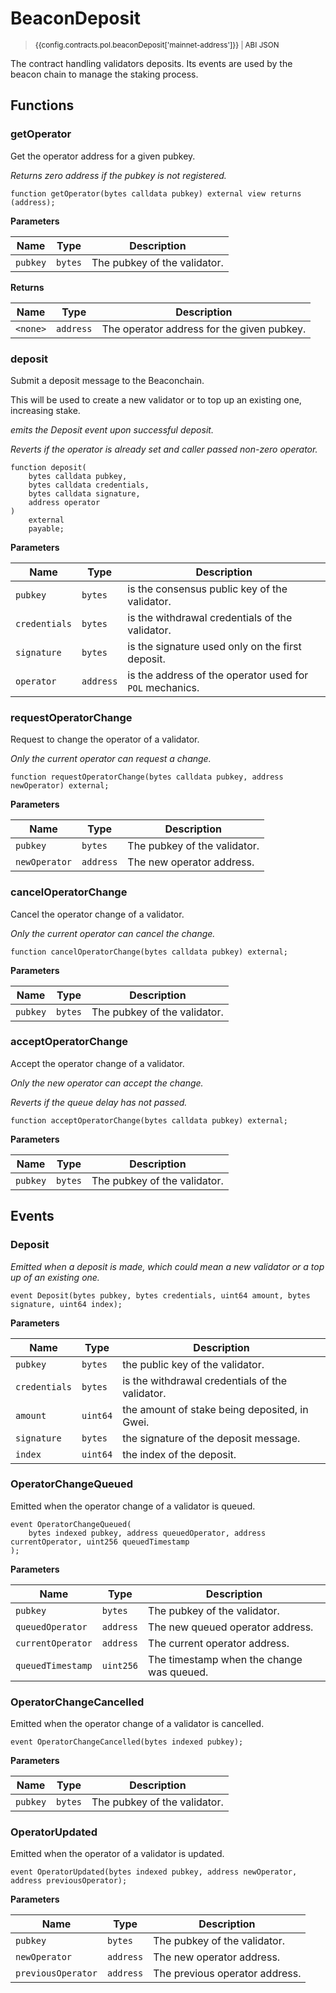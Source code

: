 <script setup>
  import config from '@berachain/config/constants.json';
</script>

# BeaconDeposit

> <small><a target="_blank" :href="config.mainnet.dapps.berascan.url + 'address/' + config.contracts.pol.beaconDeposit['mainnet-address']">{{config.contracts.pol.beaconDeposit['mainnet-address']}}</a><span v-if="config.contracts.pol.beaconDeposit.abi">&nbsp;|&nbsp;<a target="_blank" :href="config.contracts.pol.beaconDeposit.abi">ABI JSON</a></span></small>

The contract handling validators deposits. Its events are used by the beacon chain to manage the staking process.

## Functions

### getOperator

Get the operator address for a given pubkey.

_Returns zero address if the pubkey is not registered._

```solidity
function getOperator(bytes calldata pubkey) external view returns (address);
```

**Parameters**

| Name     | Type    | Description                  |
| -------- | ------- | ---------------------------- |
| `pubkey` | `bytes` | The pubkey of the validator. |

**Returns**

| Name     | Type      | Description                                |
| -------- | --------- | ------------------------------------------ |
| `<none>` | `address` | The operator address for the given pubkey. |

### deposit

Submit a deposit message to the Beaconchain.

This will be used to create a new validator or to top up an existing one, increasing stake.

_emits the Deposit event upon successful deposit._

_Reverts if the operator is already set and caller passed non-zero operator._

```solidity
function deposit(
    bytes calldata pubkey,
    bytes calldata credentials,
    bytes calldata signature,
    address operator
)
    external
    payable;
```

**Parameters**

| Name          | Type      | Description                                              |
| ------------- | --------- | -------------------------------------------------------- |
| `pubkey`      | `bytes`   | is the consensus public key of the validator.            |
| `credentials` | `bytes`   | is the withdrawal credentials of the validator.          |
| `signature`   | `bytes`   | is the signature used only on the first deposit.         |
| `operator`    | `address` | is the address of the operator used for `POL` mechanics. |

### requestOperatorChange

Request to change the operator of a validator.

_Only the current operator can request a change._

```solidity
function requestOperatorChange(bytes calldata pubkey, address newOperator) external;
```

**Parameters**

| Name          | Type      | Description                  |
| ------------- | --------- | ---------------------------- |
| `pubkey`      | `bytes`   | The pubkey of the validator. |
| `newOperator` | `address` | The new operator address.    |

### cancelOperatorChange

Cancel the operator change of a validator.

_Only the current operator can cancel the change._

```solidity
function cancelOperatorChange(bytes calldata pubkey) external;
```

**Parameters**

| Name     | Type    | Description                  |
| -------- | ------- | ---------------------------- |
| `pubkey` | `bytes` | The pubkey of the validator. |

### acceptOperatorChange

Accept the operator change of a validator.

_Only the new operator can accept the change._

_Reverts if the queue delay has not passed._

```solidity
function acceptOperatorChange(bytes calldata pubkey) external;
```

**Parameters**

| Name     | Type    | Description                  |
| -------- | ------- | ---------------------------- |
| `pubkey` | `bytes` | The pubkey of the validator. |

## Events

### Deposit

_Emitted when a deposit is made, which could mean a new validator or a top up of an existing one._

```solidity
event Deposit(bytes pubkey, bytes credentials, uint64 amount, bytes signature, uint64 index);
```

**Parameters**

| Name          | Type     | Description                                     |
| ------------- | -------- | ----------------------------------------------- |
| `pubkey`      | `bytes`  | the public key of the validator.                |
| `credentials` | `bytes`  | is the withdrawal credentials of the validator. |
| `amount`      | `uint64` | the amount of stake being deposited, in Gwei.   |
| `signature`   | `bytes`  | the signature of the deposit message.           |
| `index`       | `uint64` | the index of the deposit.                       |

### OperatorChangeQueued

Emitted when the operator change of a validator is queued.

```solidity
event OperatorChangeQueued(
    bytes indexed pubkey, address queuedOperator, address currentOperator, uint256 queuedTimestamp
);
```

**Parameters**

| Name              | Type      | Description                               |
| ----------------- | --------- | ----------------------------------------- |
| `pubkey`          | `bytes`   | The pubkey of the validator.              |
| `queuedOperator`  | `address` | The new queued operator address.          |
| `currentOperator` | `address` | The current operator address.             |
| `queuedTimestamp` | `uint256` | The timestamp when the change was queued. |

### OperatorChangeCancelled

Emitted when the operator change of a validator is cancelled.

```solidity
event OperatorChangeCancelled(bytes indexed pubkey);
```

**Parameters**

| Name     | Type    | Description                  |
| -------- | ------- | ---------------------------- |
| `pubkey` | `bytes` | The pubkey of the validator. |

### OperatorUpdated

Emitted when the operator of a validator is updated.

```solidity
event OperatorUpdated(bytes indexed pubkey, address newOperator, address previousOperator);
```

**Parameters**

| Name               | Type      | Description                    |
| ------------------ | --------- | ------------------------------ |
| `pubkey`           | `bytes`   | The pubkey of the validator.   |
| `newOperator`      | `address` | The new operator address.      |
| `previousOperator` | `address` | The previous operator address. |
